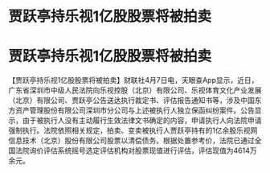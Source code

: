 # 贾跃亭持乐视1亿股股票将被拍卖

# 贾跃亭持乐视1亿股股票将被拍卖

【贾跃亭持乐视1亿股股票将被拍卖】财联社4月7日电，天眼查App显示，近日，广东省深圳市中级人民法院向乐视控股（北京）有限公司、乐视体育文化产业发展（北京）有限公司、贾跃亭公告送达执行裁定书、评估报告通知书等，涉及中国东方资产管理股份有限公司深圳市分公司与上述被执行人独立保函纠纷案件。公告显示，由于被执行人没有主动履行生效法律文书确定的内容，申请执行人向法院申请强制执行。法院依照相关规定，拍卖、变卖被执行人贾跃亭持有的1亿余股乐视网信息技术（北京）股份有限公司股票以清偿债务。根据处置参考价，法院已通过全国法院询价评估系统摇号选定评估机构对股票现值进行评估，评估现值为4614万余元。

